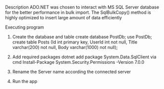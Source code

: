 Description
ADO.NET was chosen to interact with MS SQL Server database for the better performance in bulk import. The SqlBulkCopy() method is highly optimized to insert large amount of data efficiently

Executing program

1. Create the database and table
   create database PostDb;
   use PostDb;
   create table Posts (Id int primary key, UserId int not null, Title varchar(200) not null, Body varchar(1000) not null);

2. Add required packages
   dotnet add package System.Data.SqlClient via cmd
   Install-Package System.Security.Permissions -Version 7.0.0

3. Rename the Server name according the connected server

4. Run the app
